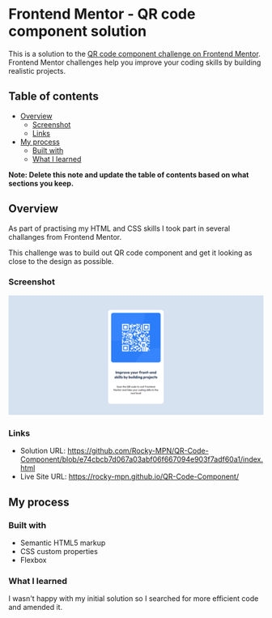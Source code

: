 # Frontend Mentor - QR code component solution

This is a solution to the [QR code component challenge on Frontend Mentor](https://www.frontendmentor.io/challenges/qr-code-component-iux_sIO_H). Frontend Mentor challenges help you improve your coding skills by building realistic projects. 

## Table of contents

- [Overview](#overview)
  - [Screenshot](#screenshot)
  - [Links](#links)
- [My process](#my-process)
  - [Built with](#built-with)
  - [What I learned](#what-i-learned)


**Note: Delete this note and update the table of contents based on what sections you keep.**

## Overview
As part of practising my HTML and CSS skills I took part in several challanges from Frontend Mentor.

This challenge was to build out QR code component and get it looking as close to the design as possible.

### Screenshot

![](./screenshot.png)


### Links

- Solution URL: https://github.com/Rocky-MPN/QR-Code-Component/blob/e74cbcb7d067a03abf06f667094e903f7adf60a1/index.html
- Live Site URL: https://rocky-mpn.github.io/QR-Code-Component/

## My process

### Built with

- Semantic HTML5 markup
- CSS custom properties
- Flexbox

### What I learned

I wasn't happy with my initial solution so I searched for more efficient code and amended it.


